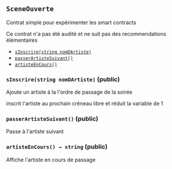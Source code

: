[SceneOuverte]: #SceneOuverte
[SceneOuverte-passagesArtistes-string-12-]: #SceneOuverte-passagesArtistes-string-12-
[SceneOuverte-creneauxLibres-uint256]: #SceneOuverte-creneauxLibres-uint256
[SceneOuverte-tour-uint256]: #SceneOuverte-tour-uint256
[SceneOuverte-sInscrire-string-]: #SceneOuverte-sInscrire-string-
[SceneOuverte-passerArtisteSuivant--]: #SceneOuverte-passerArtisteSuivant--
[SceneOuverte-artisteEnCours--]: #SceneOuverte-artisteEnCours--
## <span id="SceneOuverte"></span> `SceneOuverte`

Contrat simple pour expérimenter les smart contracts


Ce contrat n'a pas été audité et ne suit pas des recommendations élémentaires

- [`sInscrire(string nomDArtiste)`][SceneOuverte-sInscrire-string-]
- [`passerArtisteSuivant()`][SceneOuverte-passerArtisteSuivant--]
- [`artisteEnCours()`][SceneOuverte-artisteEnCours--]

### <span id="SceneOuverte-sInscrire-string-"></span> `sInscrire(string nomDArtiste)` (public)

Ajoute un artiste à la l'ordre de passage de la soirée


inscrit l'artiste au prochain créneau libre et réduit la variable de 1


### <span id="SceneOuverte-passerArtisteSuivant--"></span> `passerArtisteSuivant()` (public)

Passe à l'artiste suivant



### <span id="SceneOuverte-artisteEnCours--"></span> `artisteEnCours() → string` (public)

Affiche l'artiste en cours de passage




